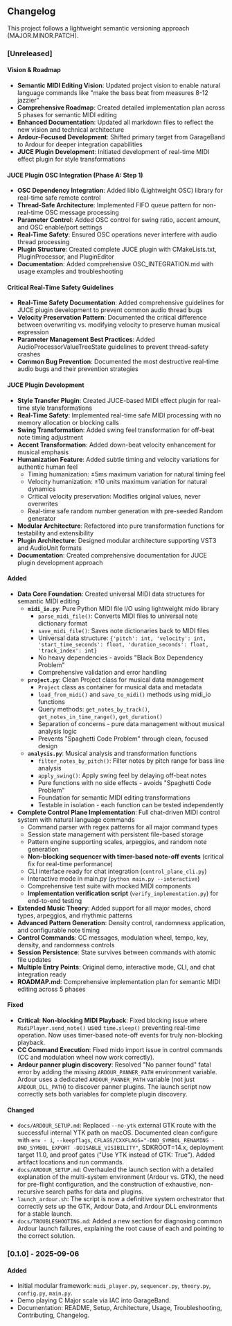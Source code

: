 ## Changelog

This project follows a lightweight semantic versioning approach (MAJOR.MINOR.PATCH).

### [Unreleased]
#### Vision & Roadmap
- **Semantic MIDI Editing Vision**: Updated project vision to enable natural language commands like "make the bass beat from measures 8-12 jazzier"
- **Comprehensive Roadmap**: Created detailed implementation plan across 5 phases for semantic MIDI editing
- **Enhanced Documentation**: Updated all markdown files to reflect the new vision and technical architecture
- **Ardour-Focused Development**: Shifted primary target from GarageBand to Ardour for deeper integration capabilities
- **JUCE Plugin Development**: Initiated development of real-time MIDI effect plugin for style transformations

#### JUCE Plugin OSC Integration (Phase A: Step 1)
- **OSC Dependency Integration**: Added liblo (Lightweight OSC) library for real-time safe remote control
- **Thread-Safe Architecture**: Implemented FIFO queue pattern for non-real-time OSC message processing
- **Parameter Control**: Added OSC control for swing ratio, accent amount, and OSC enable/port settings
- **Real-Time Safety**: Ensured OSC operations never interfere with audio thread processing
- **Plugin Structure**: Created complete JUCE plugin with CMakeLists.txt, PluginProcessor, and PluginEditor
- **Documentation**: Added comprehensive OSC_INTEGRATION.md with usage examples and troubleshooting

#### Critical Real-Time Safety Guidelines
- **Real-Time Safety Documentation**: Added comprehensive guidelines for JUCE plugin development to prevent common audio thread bugs
- **Velocity Preservation Pattern**: Documented the critical difference between overwriting vs. modifying velocity to preserve human musical expression
- **Parameter Management Best Practices**: Added AudioProcessorValueTreeState guidelines to prevent thread-safety crashes
- **Common Bug Prevention**: Documented the most destructive real-time audio bugs and their prevention strategies

#### JUCE Plugin Development
- **Style Transfer Plugin**: Created JUCE-based MIDI effect plugin for real-time style transformations
- **Real-Time Safety**: Implemented real-time safe MIDI processing with no memory allocation or blocking calls
- **Swing Transformation**: Added swing feel transformation for off-beat note timing adjustment
- **Accent Transformation**: Added down-beat velocity enhancement for musical emphasis
- **Humanization Feature**: Added subtle timing and velocity variations for authentic human feel
  - Timing humanization: ±5ms maximum variation for natural timing feel
  - Velocity humanization: ±10 units maximum variation for natural dynamics
  - Critical velocity preservation: Modifies original values, never overwrites
  - Real-time safe random number generation with pre-seeded Random generator
- **Modular Architecture**: Refactored into pure transformation functions for testability and extensibility
- **Plugin Architecture**: Designed modular architecture supporting VST3 and AudioUnit formats
- **Documentation**: Created comprehensive documentation for JUCE plugin development approach

#### Added
- **Data Core Foundation**: Created universal MIDI data structures for semantic MIDI editing
  - **`midi_io.py`**: Pure Python MIDI file I/O using lightweight mido library
    - `parse_midi_file()`: Converts MIDI files to universal note dictionary format
    - `save_midi_file()`: Saves note dictionaries back to MIDI files
    - Universal data structure: `{'pitch': int, 'velocity': int, 'start_time_seconds': float, 'duration_seconds': float, 'track_index': int}`
    - No heavy dependencies - avoids "Black Box Dependency Problem"
    - Comprehensive validation and error handling
  - **`project.py`**: Clean Project class for musical data management
    - `Project` class as container for musical data and metadata
    - `load_from_midi()` and `save_to_midi()` methods using midi_io functions
    - Query methods: `get_notes_by_track()`, `get_notes_in_time_range()`, `get_duration()`
    - Separation of concerns - pure data management without musical analysis logic
    - Prevents "Spaghetti Code Problem" through clean, focused design
  - **`analysis.py`**: Musical analysis and transformation functions
    - `filter_notes_by_pitch()`: Filter notes by pitch range for bass line analysis
    - `apply_swing()`: Apply swing feel by delaying off-beat notes
    - Pure functions with no side effects - avoids "Spaghetti Code Problem"
    - Foundation for semantic MIDI editing transformations
    - Testable in isolation - each function can be tested independently
- **Complete Control Plane Implementation**: Full chat-driven MIDI control system with natural language commands
  - Command parser with regex patterns for all major command types
  - Session state management with persistent file-based storage
  - Pattern engine supporting scales, arpeggios, and random note generation
  - **Non-blocking sequencer with timer-based note-off events** (critical fix for real-time performance)
  - CLI interface ready for chat integration (`control_plane_cli.py`)
  - Interactive mode in main.py (`python main.py --interactive`)
  - Comprehensive test suite with mocked MIDI components
  - **Implementation verification script** (`verify_implementation.py`) for end-to-end testing
- **Extended Music Theory**: Added support for all major modes, chord types, arpeggios, and rhythmic patterns
- **Advanced Pattern Generation**: Density control, randomness application, and configurable note timing
- **Control Commands**: CC messages, modulation wheel, tempo, key, density, and randomness controls
- **Session Persistence**: State survives between commands with atomic file updates
- **Multiple Entry Points**: Original demo, interactive mode, CLI, and chat integration ready
- **ROADMAP.md**: Comprehensive implementation plan for semantic MIDI editing across 5 phases

#### Fixed
- **Critical: Non-blocking MIDI Playback**: Fixed blocking issue where `MidiPlayer.send_note()` used `time.sleep()` preventing real-time operation. Now uses timer-based note-off events for truly non-blocking playback.
- **CC Command Execution**: Fixed mido import issue in control commands (CC and modulation wheel now work correctly).
- **Ardour panner plugin discovery**: Resolved "No panner found" fatal error by adding the missing `ARDOUR_PANNER_PATH` environment variable. Ardour uses a dedicated `ARDOUR_PANNER_PATH` variable (not just `ARDOUR_DLL_PATH`) to discover panner plugins. The launch script now correctly sets both variables for complete plugin discovery.
#### Changed
- `docs/ARDOUR_SETUP.md`: Replaced `--no-ytk` external GTK route with the successful internal YTK path on macOS. Documented clean configure with `env - i`, `--keepflags`, `CFLAGS/CXXFLAGS="-DNO_SYMBOL_RENAMING -DNO_SYMBOL_EXPORT -DDISABLE_VISIBILITY"`, SDKROOT=14.x, deployment target 11.0, and proof gates ("Use YTK instead of GTK: True"). Added artifact locations and run commands.
- `docs/ARDOUR_SETUP.md`: Overhauled the launch section with a detailed explanation of the multi-system environment (Ardour vs. GTK), the need for pre-flight configuration, and the construction of exhaustive, non-recursive search paths for data and plugins.
- `launch_ardour.sh`: The script is now a definitive system orchestrator that correctly sets up the GTK, Ardour Data, and Ardour DLL environments for a stable launch.
- `docs/TROUBLESHOOTING.md`: Added a new section for diagnosing common Ardour launch failures, explaining the root cause of each and pointing to the correct solution.

### [0.1.0] - 2025-09-06
#### Added
- Initial modular framework: `midi_player.py`, `sequencer.py`, `theory.py`, `config.py`, `main.py`.
- Demo playing C Major scale via IAC into GarageBand.
- Documentation: README, Setup, Architecture, Usage, Troubleshooting, Contributing, Changelog.


